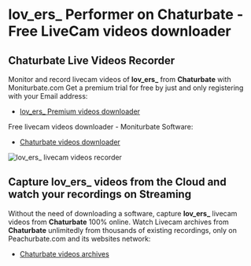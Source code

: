 # lov_ers_ Performer on Chaturbate - Free LiveCam videos downloader

## Chaturbate Live Videos Recorder

Monitor and record livecam videos of **lov_ers_** from **Chaturbate** with Moniturbate.com
Get a premium trial for free by just and only registering with your Email address:
* [lov_ers_ Premium videos downloader](https://moniturbate.com/request-demo-licence-key.html)

Free livecam videos downloader - Moniturbate Software:
* [Chaturbate videos downloader](https://moniturbate.com/moniturbate-download-software.html)

![lov_ers_ livecam videos recorder](https://peachurnet.com/templates/moniturbate-software.png)


## Capture lov_ers_ videos from the Cloud and watch your recordings on Streaming

Without the need of downloading a software, capture **lov_ers_** livecam videos from **Chaturbate** 100% online.
Watch Livecam archives from **Chaturbate** unlimitedly from thousands of existing recordings, only on Peachurbate.com and its websites network:
* [Chaturbate videos archives](https://peachurnet.com/)